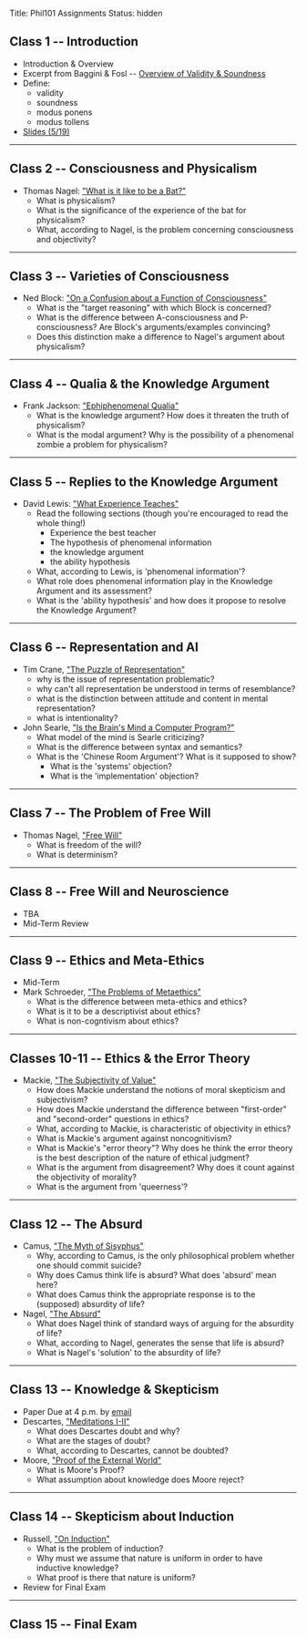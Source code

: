 Title: Phil101 Assignments
Status: hidden

## Class 1 -- Introduction ##

- Introduction & Overview
- Excerpt from Baggini & Fosl -- [Overview of Validity & Soundness](|filename|/pdfs/phil101/LogicOverview.pdf)
- Define: 
    + validity
    + soundness
    + modus ponens
    + modus tollens
- [Slides (5/19)](|filename|/pdfs/phil101/class1.pdf)

---

## Class 2 -- Consciousness and Physicalism ##

- Thomas Nagel: ["What is it like to be a Bat?"]( |filename|/pdfs/phil101/NagelBat.pdf )
    - What is physicalism?
    - What is the significance of the experience of the bat for physicalism?
    - What, according to Nagel, is the problem concerning consciousness and
      objectivity?

---

## Class 3 -- Varieties of Consciousness ##

- Ned Block: ["On a Confusion about a Function of Consciousness"](|filename|/pdfs/phil101/BlockConsciousness.pdf)
    - What is the "target reasoning" with which Block is concerned?
    - What is the difference between A-consciousness and P-consciousness? Are
      Block's arguments/examples convincing?
    - Does this distinction make a difference to Nagel's argument about
      physicalism?

---

## Class 4 -- Qualia & the Knowledge Argument ##

- Frank Jackson: ["Ephiphenomenal Qualia"](|filename|/pdfs/phil101/JacksonQualia.pdf)
    - What is the knowledge argument? How does it threaten the truth of physicalism?
    - What is the modal argument? Why is the possibility of a phenomenal zombie a problem for physicalism?

---

## Class 5 -- Replies to the Knowledge Argument ##

- David Lewis: ["What Experience Teaches"](|filename|/pdfs/phil101/LewisQualia.pdf)
    - Read the following sections (though you're encouraged to read the whole thing!)
        - Experience the best teacher
        - The hypothesis of phenomenal information
        - the knowledge argument
        - the ability hypothesis
    - What, according to Lewis, is 'phenomenal information'?
    - What role does phenomenal information play in the Knowledge Argument and its assessment?
    - What is the 'ability hypothesis' and how does it propose to resolve the Knowledge Argument?

---

## Class 6 -- Representation and AI ##

- Tim Crane, ["The Puzzle of Representation"](|filename|/pdfs/phil101/Crane_PuzzleMind.pdf)
    - why is the issue of representation problematic?
    - why can't all representation be understood in terms of resemblance?
    - what is the distinction between attitude and content in mental representation?
    - what is intentionality?
- John Searle, ["Is the Brain's Mind a Computer Program?"](|filename|/pdfs/phil101/SearleBrain.pdf)
    - What model of the mind is Searle criticizing?
    - What is the difference between syntax and semantics?
    - What is the 'Chinese Room Argument'? What is it supposed to show?
        - What is the 'systems' objection?
        + What is the 'implementation' objection?

---

## Class 7 -- The Problem of Free Will ##

- Thomas Nagel, ["Free Will"](|filename|/pdfs/phil101/NagelFreeWill.pdf)
    + What is freedom of the will?
    + What is determinism?

---

## Class 8 -- Free Will and Neuroscience ##

- TBA
- Mid-Term Review

---

## Class 9 -- Ethics and Meta-Ethics ##

- Mid-Term
- Mark Schroeder, ["The Problems of Metaethics"](|filename|/pdfs/phil101/SchroederMeta.pdf)
    + What is the difference between meta-ethics and ethics?
    + What is it to be a descriptivist about ethics?
    + What is non-cogntivism about ethics?

---

## Classes 10-11 -- Ethics & the Error Theory ##

- Mackie, ["The Subjectivity of Value"](|filename|/pdfs/phil101/MackieValue.pdf )
    - How does Mackie understand the notions of moral skepticism and
      subjectivism?
    - How does Mackie understand the difference between "first-order"
      and "second-order" questions in ethics?
    - What, according to Mackie, is characteristic of objectivity in ethics?
    - What is Mackie's argument against noncognitivism?
    - What is Mackie's "error theory"? Why does he think the error
      theory is the best description of the nature of ethical judgment?
    + What is the argument from disagreement? Why does it count against the
      objectivity of morality?
    + What is the argument from 'queerness'?

---

## Class 12 -- The Absurd ##

- Camus, ["The Myth of Sisyphus"](|filename|/pdfs/phil101/CamusSisyphus.pdf)
    - Why, according to Camus, is the only philosophical problem
      whether one should commit suicide?
    - Why does Camus think life is absurd? What does 'absurd' mean here?
    - What does Camus think the appropriate response is to the
      (supposed) absurdity of life?
- Nagel, ["The Absurd"](|filename|/pdfs/phil101/NagelAbsurd.pdf)
    - What does Nagel think of standard ways of arguing for the absurdity of
      life?
    - What, according to Nagel, generates the sense that life is absurd?
    - What is Nagel's 'solution' to the absurdity of life?

---

## Class 13 -- Knowledge & Skepticism ##

- Paper Due at 4 p.m. by [email](mailto:mclear@unl.edu)
- Descartes, ["Meditations I-II"](|filename|/pdfs/phil101/DescartesMeditations.pdf)
    - What does Descartes doubt and why?
    - What are the stages of doubt?
    - What, according to Descartes, cannot be doubted?
- Moore, ["Proof of the External World"](|filename|/pdfs/phil101/MooreProof.pdf)
    - What is Moore's Proof?
    - What assumption about knowledge does Moore reject?

---

## Class 14 -- Skepticism about Induction ##

- Russell, ["On Induction"](|filename|/pdfs/phil101/RussellInduction.pdf)
    - What is the problem of induction?
    - Why must we assume that nature is uniform in order to have
      inductive knowledge?
    - What proof is there that nature is uniform? 
- Review for Final Exam

---

## Class 15 -- Final Exam ##


